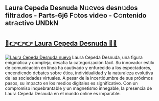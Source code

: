 ## Laura Cepeda Desnuda N𝚞𝚎vos desn𝚞dos filtr𝚊dos - Parts-6j6 F𝚘tos vid𝚎o - C𝚘ntenido atr𝚊ctivo UNDkN

# <h2><a href="http://mb1cu4.tromn.icu/?c=Laura+Cepeda+Desnuda">🔗👉👉👉 Laura Cepeda Desnuda 🔗🔗</a></h2>

[![Laura Cepeda Desnuda nuevo](https://i.imgur.com/pEAQMta.gif)](http://mb1cu4.tromn.icu/?c=Laura+Cepeda+Desnuda)
Laura Cepeda Desnuda, una figura enigmática y compleja, desafía la categorización fácil. Su innovador estilo de comunicación en línea ha cautivado y enfurecido a los espectadores, encendiendo debates sobre ética, individualidad y la naturaleza evolutiva de las sociedades virtuales. A pesar de la incertidumbre de sus próximos pasos, su impacto en los medios digitales es significativo. Con un compromiso inquebrantable y un magnetismo innegable, la presencia de Laura Cepeda Desnuda en el mundo online es imparable.
